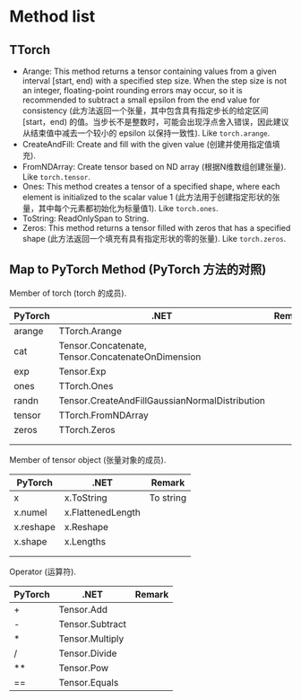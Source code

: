# Method list

## TTorch

- Arange: This method returns a tensor containing values from a given interval [start, end) with a specified step size. When the step size is not an integer, floating-point rounding errors may occur, so it is recommended to subtract a small epsilon from the end value for consistency (此方法返回一个张量，其中包含具有指定步长的给定区间 [start，end) 的值。当步长不是整数时，可能会出现浮点舍入错误，因此建议从结束值中减去一个较小的 epsilon 以保持一致性). Like `torch.arange`.
- CreateAndFill: Create and fill with the given value (创建并使用指定值填充).
- FromNDArray: Create tensor based on ND array (根据N维数组创建张量). Like `torch.tensor`.
- Ones: This method creates a tensor of a specified shape, where each element is initialized to the scalar value 1 (此方法用于创建指定形状的张量，其中每个元素都初始化为标量值1). Like `torch.ones`.
- ToString: ReadOnlySpan to String.
- Zeros: This method returns a tensor filled with zeros that has a specified shape (此方法返回一个填充有具有指定形状的零的张量). Like `torch.zeros`.

## Map to PyTorch Method (PyTorch 方法的对照)

Member of torch (torch 的成员).

| PyTorch | .NET                                     | Remark |
| ------- | ---------------------------------------- | ------ |
| arange  | TTorch.Arange                            |        |
| cat     | Tensor.Concatenate, Tensor.ConcatenateOnDimension |        |
| exp     | Tensor.Exp                               |        |
| ones    | TTorch.Ones                              |        |
| randn   | Tensor.CreateAndFillGaussianNormalDistribution |        |
| tensor  | TTorch.FromNDArray                       |        |
| zeros   | TTorch.Zeros                             |        |
|         |                                          |        |
|         |                                          |        |

Member of  tensor object (张量对象的成员).

| PyTorch   | .NET              | Remark    |
| --------- | ----------------- | --------- |
| x         | x.ToString        | To string |
| x.numel   | x.FlattenedLength |           |
| x.reshape | x.Reshape         |           |
| x.shape   | x.Lengths         |           |
|           |                   |           |
|           |                   |           |

Operator (运算符).

| PyTorch | .NET            | Remark |
| ------- | --------------- | ------ |
| +       | Tensor.Add      |        |
| -       | Tensor.Subtract |        |
| *       | Tensor.Multiply |        |
| /       | Tensor.Divide   |        |
| **      | Tensor.Pow      |        |
| ==      | Tensor.Equals   |        |